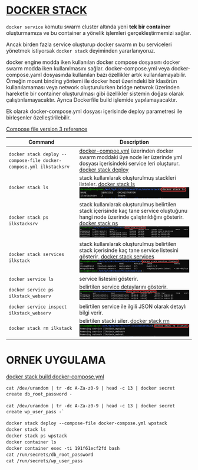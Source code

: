 # [DOCKER STACK](https://docs.docker.com/engine/reference/commandline/stack/)
`docker service`  komutu swarm cluster altında yeni **tek bir container** oluşturmamıza ve bu container a yönelik işlemleri gerçekleştirmemizi sağlar. 

Ancak birden fazla service oluşturup docker swarm ın bu serviceleri yönetmek istiyorsak `docker stack` deyiminden yararlanıyoruz. 

docker engine modda iken kullanılan docker compose dosyasını docker swarm modda iken kullanılmasını sağlar. docker-compose.yml veya docker-compose.yaml dosyasında kullanılan bazı özellikler artık kullanılamayabilir. Örneğin mount binding yöntemi ile docker host üzerindeki bir klasörün kullanılamaması veya network oluşturulurken bridge netwrok üzerinden hareketle bir container oluşturulması gibi özellikler sistemin doğası olarak çalıştırılamayacaktır. Ayrıca Dockerfile build işlemide yapılamayacaktır.

Ek olarak docker-compose.yml dosyası içerisinde deploy parametresi ile birleşenler özelleştirilebilir.

[Compose file version 3 reference](https://docs.docker.com/compose/compose-file/compose-file-v3/)

| Command        | Description |
| -------------- | ----------- |
|`docker stack deploy --compose-file docker-compose.yml ilkstacksrv`|[docker-compoe.yml](/docker-compose/dockerstack/docker-compose.yml) üzerinden docker swarm moddaki üye node ler üzerinde yml dosyası içerisindeki service leri oluşturur. [docker stack deploy](https://docs.docker.com/engine/reference/commandline/stack_deploy/)|
|`docker stack ls`|stack kullanılarak oluşturulmuş stackleri listeler. [docker stack ls](https://docs.docker.com/engine/reference/commandline/stack_ls/)<br> ![docker stack](/img/docker_stack_p1.png)|
|`docker stack ps ilkstacksrv`|stack kullanılarak oluşturulmuş belirtilen stack içerisinde kaç tane service oluştuğunu hangi node üzerinde çalıştırıldığını gösterir. [docker stack ps](https://docs.docker.com/engine/reference/commandline/stack_ps/)<br> ![docker stack](/img/docker_stack_p2.png)|
|`docker stack services ilkstack`|stack kullanılarak oluşturulmuş belirtilen stack içerisinde kaç tane service listesini gösterir. [docker stack services](https://docs.docker.com/engine/reference/commandline/stack_services/)<br>![docker stack](/img/docker_stack_p3.png)|
|`docker service ls`| service listesini gösterir.|
|`docker service ps ilkstack_webserv`| belirtilen service detaylarını gösterir. ![docker service ps](/img/docker_stack_p4.png)|
|`docker service inspect ilkstack_webserv`| belirtilen service ile ilgili JSON olarak detaylı bilgi verir.|
|`docker stack rm ilkstack`| belirtilen stacki siler. [docker stack rm](https://docs.docker.com/engine/reference/commandline/stack_rm/)<br>![docker stack rm](/img/docker_stack_p5.png)|


# ORNEK UYGULAMA
[docker stack build docker-compose.yml](/docker-compose/wordpressmysql/stackfile/docker-compose.yml)

    cat /dev/urandom | tr -dc A-Za-z0-9 | head -c 13 | docker secret create db_root_password -

    cat /dev/urandom | tr -dc A-Za-z0-9 | head -c 13 | docker secret create wp_user_pass -`


`docker stack deploy --compose-file docker-compose.yml wpstack`\
`docker stack ls`\
`docker stack ps wpstack`\
`docker container ls`\
`docker container exec -ti 191f61ecf2fd bash`\
`cat /run/secrets/db_root_password`\
`cat /run/secrets/wp_user_pass`

